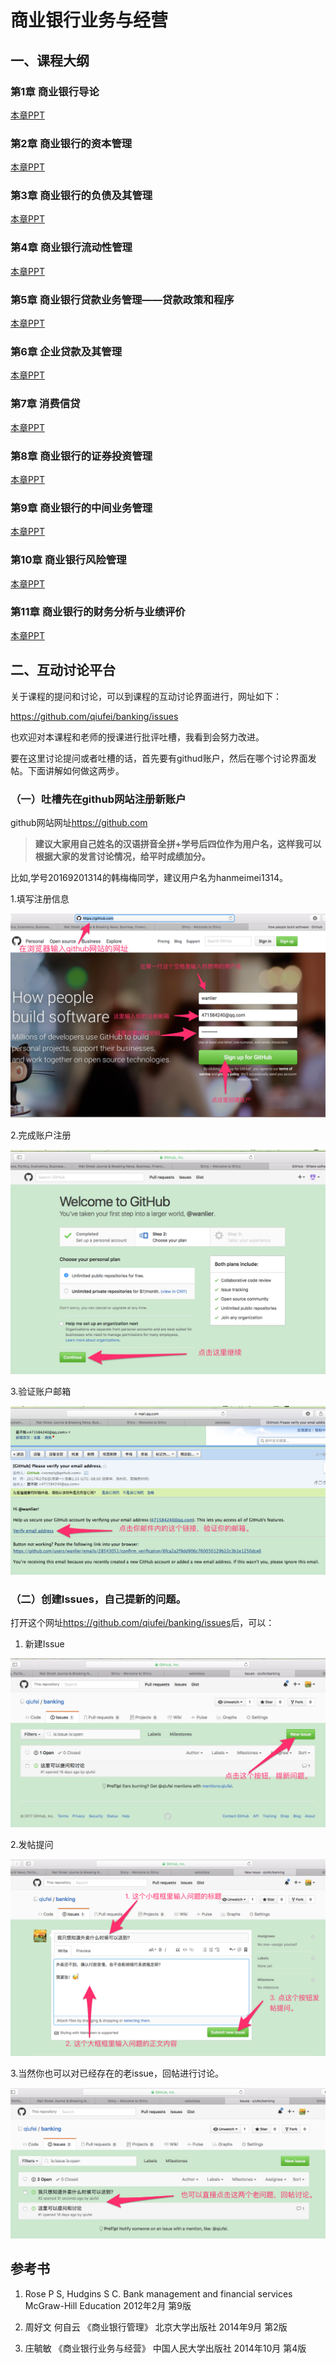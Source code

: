 # 商业银行业务与经营

## 一、课程大纲

### 第1章   商业银行导论
 
<!-- 1. 商业银行的起源和发展。 -->

<!-- 2. 商业银行的性质及职能。包括信用中介职能，支付中介职能、信用创造职能和金融服务功能。 -->

<!-- 3. 商业银行的经营原则。包括安全性、流动性、盈利性，以及三性原则的矛盾与协调。 -->

<!-- 4. 商业银行的组织结构和政府对银行业的监管。 -->

[本章PPT](http://htmlpreview.github.com/?https://github.com/qiufei/banking/blob/master/PPT/第一章导论.html)




### 第2章   商业银行的资本管理


<!-- 1. 商业银行资本的性质与作用。介绍商业银行面临的主要风险，以及银行资本的多种功能。 -->

<!-- 2. 商业银行资本的构。 -->

<!-- 3. 资本充足与银行稳健。包括资本与银行倒闭风险，资本充足与银行稳健，《巴塞尔协议》对国际银行业资本充足性的测定。 -->

<!-- 4. 商业银行的资本管理。包括商业银行资本的需要量，银行的资本计划，银行资本的内部融资，银行资本的外部融资。 -->

<!-- 5.  我国商业银行的资本现状与分析。包括我国商业银行的资本构成分析，我国商业银行的资本充足状况分析。 -->

[本章PPT](http://htmlpreview.github.com/?https://github.com/qiufei/banking/blob/master/PPT/第二章资本管理.html)


### 第3章   商业银行的负债及其管理

<!-- 1. 商业银行负债的重要性与构成。 -->

<!-- 2. 商业银行存款的管理。主要介绍存款管理的目标、存款成本的构成及存款的定价方法，如成本加利润定价、边际成本定价法、其他定价方法。 -->

<!-- 3. 商业银行非存款性负债的管理，主要是对借入资金的管理。包括分析借入资金时应该考虑的因素，以及各种借入资金的渠道，如同业拆借、从中央银行的贴现借款、证券回购、国际金融市场融资、发行中长期债券。 -->

<!-- 4. 我国商业银行的负债结构分析。包括我国商业银行存款的构成、我国商业银行的负债结构。 -->

[本章PPT](http://htmlpreview.github.com/?https://github.com/qiufei/banking/blob/master/PPT/第三章负债管理.html)

### 第4章   商业银行流动性管理

<!-- 1. 商业银行现金资产管理的目的和原则。包括现金资产的构成、现金资产管理的目的、管理的原则。 -->

<!-- 2. 商业银行的现金资产与流动性需求。包括银行流动性需求与供给的影响因素、流动性需求的预测方法。 -->

<!-- 3. 商业银行的流动性管理。包括流动性管理的原则、流动性管理的方法。 -->

<!-- 4. 我国国有商业银行流动性分析。 -->

[本章PPT](http://htmlpreview.github.com/?https://github.com/qiufei/banking/blob/master/PPT/第四章现金资产管理.html)


### 第5章   商业银行贷款业务管理——贷款政策和程序

<!-- 1. 贷款的种类。 -->

<!-- 2. 贷款的政策与程序。主要介绍国际商业银行信用评价的“6C”原则、贷款的相关政策、贷款的决策程序、贷款协议的主要内容与格式。 -->

<!-- 3. 贷款的质量评价，主要介绍贷款五级分类的方法、过程，贷款分类结果的评价指标与方法。 -->

<!-- 4. 问题贷款的管理，主要介绍低质量贷款和信贷政策欠佳的征兆、问题贷款的处理程序、贷款损失准备金的提取方法。 -->

<!-- 5. 我国商业银行信贷资产管理现状。包括我国金融融机构信贷资产的增长、我国银行体系信贷资产的结构、我国国有商业银行信贷资产的质量、处理不良资产的金融资产管理公司。 -->

[本章PPT](http://htmlpreview.github.com/?https://github.com/qiufei/banking/blob/master/PPT/第五章贷款政策与管理.html)


### 第6章   企业贷款及其管理

<!-- 1. 对企业借款理由的分析。包括银行贷款管理过程、企业借款理由的分析。 -->

<!-- 2. 借款企业的信用分析。包括对借款企业的财务分析、对借款企业现金流量的分析、借款企业的担保分析、对借款企业的非财务因素分析。 -->

<!-- 3. 企业贷款的定价。包括成本加成贷款定价法、价格领导模型定价法、成本—收益定价法。 -->

[本章PPT](http://htmlpreview.github.com/?https://github.com/qiufei/banking/blob/master/PPT/第六章企业贷款.html)

### 第7章  消费信贷

<!-- 1. 消费信贷的种类和特点。包括居民住宅抵押贷款、非住宅贷款、消费信贷的特点。 -->

<!-- 2. 消费信贷的信用分析。包括财务分析的主要内容和目标、资产分析具体方法、收入分析、负债分析、综合分析；个人信用评估的Z计分模型、“5C”判断法、信贷计分法等。 -->

<!-- 3. 住宅抵押贷款的管理，主要介绍住宅抵押贷款的传统及创新业务种类、住宅抵押贷款的业务流程、还款方法、风险分析，住宅抵押贷款证券化。 -->

<!-- 4. 汽车贷款管理，主要介绍“直客式”与“间客式”两种模式下商业银行汽车贷款业务的流程、风险及管理办法。 -->

<!-- 5. 信用卡贷款管理，主要介绍信用卡的种类与在我国的发展、信用卡贷款相关规定及风险管理。 -->

<!-- 6. 消费信贷的定价，主要介绍消费信贷定价的一般原则、影响因素、定价模型和利息计算方法。 -->

<!-- 7. 我国商业银行银行个人信贷的发展现状及前景。包括我国消费信贷产生和发展的背景、我国消费信贷的现状及前景展望。 -->

[本章PPT](http://htmlpreview.github.com/?https://github.com/qiufei/banking/blob/master/PPT/第七章个人贷款.html)

### 第8章   商业银行的证券投资管理

<!-- 1. 商业银行证券投资概述。包括证券投资的概念和目的、商业银行证券投资的种类。 -->

<!-- 2. 商业银行证券投资的收益与风险。包括商业银行证券投资的收益、商业银行证券投资的风险、商业银行证券投资风险的测度、商业银行证券投资风险与收益的关系。 -->

<!-- 3. 商业银行证券投资的一般策略。包括分散化投资法、期限分离法、灵活调整法、证券调换法。 -->

<!-- 4. 银行业与证券业的分离与融合。包括银行业和证券业分离与融合的发展历史、银行业与证券业运行模式及其利弊分析。 -->

[本章PPT](http://htmlpreview.github.com/?https://github.com/qiufei/banking/blob/master/PPT/第八章商业银行证券投资管理.html)

### 第9章   商业银行的中间业务管理

<!-- 1. 商业银行中间业务概述。包括中间业务的涵义、中间业务最基本的性质、中间业务的特点、中间业务的种类。 -->

<!-- 2. 商业银行的国内结算业务。包括结算的概念、结算的作用、结算的原则和纪律、国内结算的工具、结算方式。 -->

<!-- 3. 信托与租赁业务。包括信托业务、租赁业务。 -->

<!-- 4. 代理业务与信用卡业务。 -->

<!-- 5. 商业银行中间业务发展现状。包括推动中间业务发展的因素分析、中间业务性质的变化、中间业务和几个相关概念、中间业务的发展现状。 -->

[本章PPT](http://htmlpreview.github.com/?https://github.com/qiufei/banking/blob/master/PPT/第九章商业银行中间业务.html)

### 第10章   商业银行风险管理

<!-- 1. 商业银行资产负债管理理论与发展。包括资产管理理论、负债管理理论、资产负债综合管理理论、资产负债外管理理论。 -->

<!-- 2. 资产负债管理方法。包括资金总库法、资金分配法、线性规划法。 -->

<!-- 3. 商业银行的利率风险管理。包括资金缺口管理、持续缺口管理。 -->

<!-- 4. 我国国有商业银行资产负债管理的实践。包括我国国有商业银行深化资产负债管理的制约因素、我国国有商业银行资产负债比例管理。 -->

[本章PPT](http://htmlpreview.github.com/?https://github.com/qiufei/banking/blob/master/PPT/第十章商业银行风险管理.html)

### 第11章   商业银行的财务分析与业绩评价

<!-- 1. 商业银行的资产负债表。包括资产负债表的结构、银行资产负债表的内容。 -->

<!-- 2. 商业银行的损益表。 -->

<!-- 3. 商业银行的现金流量表。 -->

<!-- 4. 商业银行的财务分析的几种主要方法。包括几种常用的财务比率、结构分析法、同业比较分析法。 -->

<!-- 5. 商业银行的盈利能力分析。 -->


[本章PPT](http://htmlpreview.github.com/?https://github.com/qiufei/banking/blob/master/PPT/第十一章商业银行的业绩评价.html)


## 二、互动讨论平台

关于课程的提问和讨论，可以到课程的互动讨论界面进行，网址如下：

<https://github.com/qiufei/banking/issues>

也欢迎对本课程和老师的授课进行批评吐槽，我看到会努力改进。

要在这里讨论提问或者吐槽的话，首先要有githud账户，然后在哪个讨论界面发帖。下面讲解如何做这两步。

### （一）吐槽先在github网站注册新账户

github网站网址<https://github.com>

> **建议大家用自己姓名的汉语拼音全拼+学号后四位作为用户名，这样我可以根据大家的发言讨论情况，给平时成绩加分。**

比如,学号20169201314的韩梅梅同学，建议用户名为hanmeimei1314。

1.填写注册信息

![zhuce](./pic/github-1.png)

2.完成账户注册

![finish](./pic/github-2.png)

3.验证账户邮箱

![mail](./pic/github-mail.png)


### （二）创建Issues，自己提新的问题。

打开这个网址<https://github.com/qiufei/banking/issues>后，可以：

1. 新建Issue

![new issue step1](./pic/issue-new1.png)

2.发帖提问

![new issue step2](./pic/issue-new2.png)

3.当然你也可以对已经存在的老issue，回帖进行讨论。 

![old issue](./pic/issue-old.png)



## 参考书

1. Rose P S, Hudgins S C. Bank management and financial services  McGraw-Hill Education 2012年2月 第9版 

2. 周好文 何自云  《商业银行管理》    北京大学出版社   2014年9月 第2版

3. 庄毓敏 《商业银行业务与经营》 中国人民大学出版社  2014年10月 第4版 



